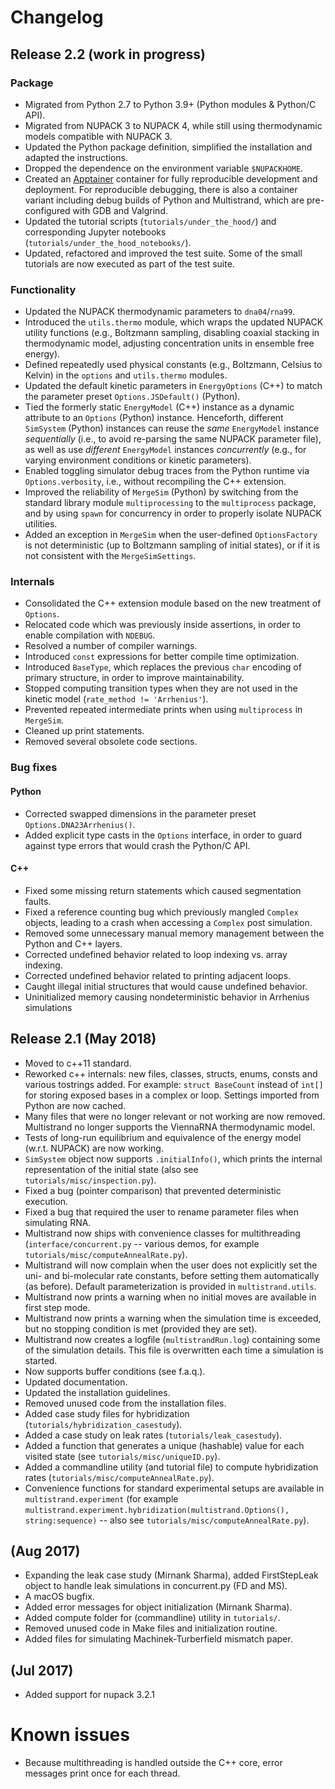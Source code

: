 
# Changelog

## Release 2.2 (work in progress)

### Package
- Migrated from Python 2.7 to Python 3.9+ (Python modules & Python/C API).
- Migrated from NUPACK 3 to NUPACK 4, while still using thermodynamic models
  compatible with NUPACK 3.
- Updated the Python package definition, simplified the installation and adapted
  the instructions.
- Dropped the dependence on the environment variable `$NUPACKHOME`.
- Created an [Apptainer](https://apptainer.org/) container for fully
  reproducible development and deployment. For reproducible debugging, there is
  also a container variant including debug builds of Python and Multistrand,
  which are pre-configured with GDB and Valgrind.
- Updated the tutorial scripts (`tutorials/under_the_hood/`) and corresponding
  Jupyter notebooks (`tutorials/under_the_hood_notebooks/`).
- Updated, refactored and improved the test suite. Some of the small tutorials
  are now executed as part of the test suite.

### Functionality
- Updated the NUPACK thermodynamic parameters to `dna04`/`rna99`.
- Introduced the `utils.thermo` module, which wraps the updated NUPACK utility
  functions (e.g., Boltzmann sampling, disabling coaxial stacking in
  thermodynamic model, adjusting concentration units in ensemble free energy).
- Defined repeatedly used physical constants (e.g., Boltzmann, Celsius to
  Kelvin) in the `options` and `utils.thermo` modules.
- Updated the default kinetic parameters in `EnergyOptions` (C++) to match the
  parameter preset `Options.JSDefault()` (Python).
- Tied the formerly static `EnergyModel` (C++) instance as a dynamic attribute
  to an `Options` (Python) instance. Henceforth, different `SimSystem` (Python)
  instances can reuse the *same* `EnergyModel` instance *sequentially* (i.e., to
  avoid re-parsing the same NUPACK parameter file), as well as use *different*
  `EnergyModel` instances *concurrently* (e.g., for varying environment
  conditions or kinetic parameters).
- Enabled toggling simulator debug traces from the Python runtime via
  `Options.verbosity`, i.e., without recompiling the C++ extension.
- Improved the reliability of `MergeSim` (Python) by switching from the standard
  library module `multiprocessing` to the `multiprocess` package, and by using
  `spawn` for concurrency in order to properly isolate NUPACK utilities.
- Added an exception in `MergeSim` when the user-defined `OptionsFactory` is not
  deterministic (up to Boltzmann sampling of initial states), or if it is not
  consistent with the `MergeSimSettings`.

### Internals
- Consolidated the C++ extension module based on the new treatment of `Options`.
- Relocated code which was previously inside assertions, in order to enable
  compilation with `NDEBUG`.
- Resolved a number of compiler warnings.
- Introduced `const` expressions for better compile time optimization.
- Introduced `BaseType`, which replaces the previous `char` encoding of primary
  structure, in order to improve maintainability.
- Stopped computing transition types when they are not used in the kinetic model
  (`rate_method != 'Arrhenius'`).
- Prevented repeated intermediate prints when using `multiprocess` in
  `MergeSim`.
- Cleaned up print statements.
- Removed several obsolete code sections.

### Bug fixes
#### Python
- Corrected swapped dimensions in the parameter preset
  `Options.DNA23Arrhenius()`.
- Added explicit type casts in the `Options` interface, in order to guard
  against type errors that would crash the Python/C API.

#### C++
- Fixed some missing return statements which caused segmentation faults.
- Fixed a reference counting bug which previously mangled `Complex` objects,
  leading to a crash when accessing a `Complex` post simulation.
- Removed some unnecessary manual memory management between the Python and C++
  layers.
- Corrected undefined behavior related to loop indexing vs. array indexing.
- Corrected undefined behavior related to printing adjacent loops.
- Caught illegal initial structures that would cause undefined behavior.
- Uninitialized memory causing nondeterministic behavior in Arrhenius simulations


## Release 2.1 (May 2018)

- Moved to c++11 standard.
- Reworked c++ internals: new files, classes, structs, enums, consts and various
  tostrings added. For example: `struct BaseCount` instead of `int[]` for
  storing exposed bases in a complex or loop. Settings imported from Python are
  now cached.
- Many files that were no longer relevant or not working are now removed.
  Multistrand no longer supports the ViennaRNA thermodynamic model.
- Tests of long-run equilibrium and equivalence of the energy model (w.r.t.
  NUPACK) are now working.
- `SimSystem` object now supports `.initialInfo()`, which prints the internal
  representation of the initial state (also see `tutorials/misc/inspection.py`).
- Fixed a bug (pointer comparison) that prevented deterministic execution.
- Fixed a bug that required the user to rename parameter files when simulating
  RNA.
- Multistrand now ships with convenience classes for multithreading
  (`interface/concurrent.py` -- various demos, for example
  `tutorials/misc/computeAnnealRate.py`).
- Multistrand will now complain when the user does not explicitly set the uni-
  and bi-molecular rate constants, before setting them automatically (as
  before). Default parameterization is provided in `multistrand.utils`.
- Multistrand now prints a warning when no initial moves are available in first
  step mode.
- Multistrand now prints a warning when the simulation time is exceeded, but no
  stopping condition is met (provided they are set).
- Multistrand now creates a logfile (`multistrandRun.log`) containing some of
  the simulation details. This file is overwritten each time a simulation is
  started.
- Now supports buffer conditions (see f.a.q.).
- Updated documentation.
- Updated the installation guidelines.
- Removed unused code from the installation files.
- Added case study files for hybridization (`tutorials/hybridization_casestudy`).
- Added a case study on leak rates (`tutorials/leak_casestudy`).
- Added a function that generates a unique (hashable) value for each visited
  state (see `tutorials/misc/uniqueID.py`).
- Added a commandline utility (and tutorial file) to compute hybridization rates
  (`tutorials/misc/computeAnnealRate.py`).
- Convenience functions for standard experimental setups are available in
  `multistrand.experiment` (for example
  `multistrand.experiment.hybridization(multistrand.Options(), string:sequence)`
  -- also see `tutorials/misc/computeAnnealRate.py`).

## (Aug 2017)

- Expanding the leak case study (Mirnank Sharma), added FirstStepLeak object to
  handle leak simulations in concurrent.py (FD and MS).
- A macOS bugfix.
- Added error messages for object initialization (Mirnank Sharma).
- Added compute folder for (commandline) utility in `tutorials/`.
- Removed unused code in Make files and initialization routine.
- Added files for simulating Machinek-Turberfield mismatch paper.

## (Jul 2017)

- Added support for nupack 3.2.1


# Known issues

- Because multithreading is handled outside the C++ core, error messages print
  once for each thread.
